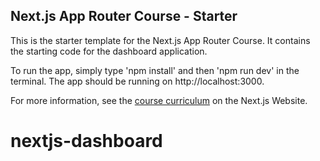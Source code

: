 ## Next.js App Router Course - Starter

This is the starter template for the Next.js App Router Course. It contains the starting code for the dashboard application. 

To run the app, simply type 'npm install' and then 'npm run dev' in the terminal. 
The app should be running on http://localhost:3000. 

For more information, see the [course curriculum](https://nextjs.org/learn) on the Next.js Website.
# nextjs-dashboard
